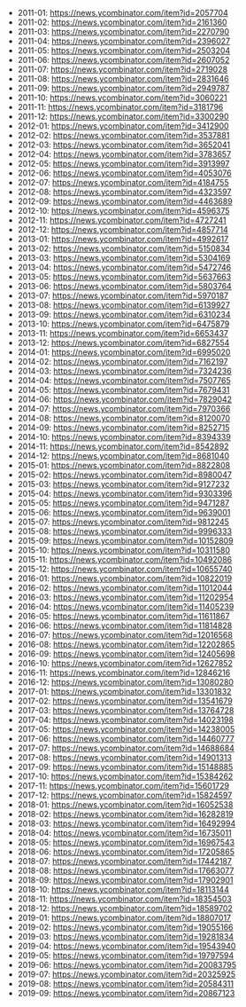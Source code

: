 - 2011-01: https://news.ycombinator.com/item?id=2057704
- 2011-02: https://news.ycombinator.com/item?id=2161360
- 2011-03: https://news.ycombinator.com/item?id=2270790
- 2011-04: https://news.ycombinator.com/item?id=2396027
- 2011-05: https://news.ycombinator.com/item?id=2503204
- 2011-06: https://news.ycombinator.com/item?id=2607052
- 2011-07: https://news.ycombinator.com/item?id=2719028
- 2011-08: https://news.ycombinator.com/item?id=2831646
- 2011-09: https://news.ycombinator.com/item?id=2949787
- 2011-10: https://news.ycombinator.com/item?id=3060221
- 2011-11: https://news.ycombinator.com/item?id=3181796
- 2011-12: https://news.ycombinator.com/item?id=3300290
- 2012-01: https://news.ycombinator.com/item?id=3412900
- 2012-02: https://news.ycombinator.com/item?id=3537881
- 2012-03: https://news.ycombinator.com/item?id=3652041
- 2012-04: https://news.ycombinator.com/item?id=3783657
- 2012-05: https://news.ycombinator.com/item?id=3913997
- 2012-06: https://news.ycombinator.com/item?id=4053076
- 2012-07: https://news.ycombinator.com/item?id=4184755
- 2012-08: https://news.ycombinator.com/item?id=4323597
- 2012-09: https://news.ycombinator.com/item?id=4463689
- 2012-10: https://news.ycombinator.com/item?id=4596375
- 2012-11: https://news.ycombinator.com/item?id=4727241
- 2012-12: https://news.ycombinator.com/item?id=4857714
- 2013-01: https://news.ycombinator.com/item?id=4992617
- 2013-02: https://news.ycombinator.com/item?id=5150834
- 2013-03: https://news.ycombinator.com/item?id=5304169
- 2013-04: https://news.ycombinator.com/item?id=5472746
- 2013-05: https://news.ycombinator.com/item?id=5637663
- 2013-06: https://news.ycombinator.com/item?id=5803764
- 2013-07: https://news.ycombinator.com/item?id=5970187
- 2013-08: https://news.ycombinator.com/item?id=6139927
- 2013-09: https://news.ycombinator.com/item?id=6310234
- 2013-10: https://news.ycombinator.com/item?id=6475879
- 2013-11: https://news.ycombinator.com/item?id=6653437
- 2013-12: https://news.ycombinator.com/item?id=6827554
- 2014-01: https://news.ycombinator.com/item?id=6995020
- 2014-02: https://news.ycombinator.com/item?id=7162197
- 2014-03: https://news.ycombinator.com/item?id=7324236
- 2014-04: https://news.ycombinator.com/item?id=7507765
- 2014-05: https://news.ycombinator.com/item?id=7679431
- 2014-06: https://news.ycombinator.com/item?id=7829042
- 2014-07: https://news.ycombinator.com/item?id=7970366
- 2014-08: https://news.ycombinator.com/item?id=8120070
- 2014-09: https://news.ycombinator.com/item?id=8252715
- 2014-10: https://news.ycombinator.com/item?id=8394339
- 2014-11: https://news.ycombinator.com/item?id=8542892
- 2014-12: https://news.ycombinator.com/item?id=8681040
- 2015-01: https://news.ycombinator.com/item?id=8822808
- 2015-02: https://news.ycombinator.com/item?id=8980047
- 2015-03: https://news.ycombinator.com/item?id=9127232
- 2015-04: https://news.ycombinator.com/item?id=9303396
- 2015-05: https://news.ycombinator.com/item?id=9471287
- 2015-06: https://news.ycombinator.com/item?id=9639001
- 2015-07: https://news.ycombinator.com/item?id=9812245
- 2015-08: https://news.ycombinator.com/item?id=9996333
- 2015-09: https://news.ycombinator.com/item?id=10152809
- 2015-10: https://news.ycombinator.com/item?id=10311580
- 2015-11: https://news.ycombinator.com/item?id=10492086
- 2015-12: https://news.ycombinator.com/item?id=10655740
- 2016-01: https://news.ycombinator.com/item?id=10822019
- 2016-02: https://news.ycombinator.com/item?id=11012044
- 2016-03: https://news.ycombinator.com/item?id=11202954
- 2016-04: https://news.ycombinator.com/item?id=11405239
- 2016-05: https://news.ycombinator.com/item?id=11611867
- 2016-06: https://news.ycombinator.com/item?id=11814828
- 2016-07: https://news.ycombinator.com/item?id=12016568
- 2016-08: https://news.ycombinator.com/item?id=12202865
- 2016-09: https://news.ycombinator.com/item?id=12405698
- 2016-10: https://news.ycombinator.com/item?id=12627852
- 2016-11: https://news.ycombinator.com/item?id=12846216
- 2016-12: https://news.ycombinator.com/item?id=13080280
- 2017-01: https://news.ycombinator.com/item?id=13301832
- 2017-02: https://news.ycombinator.com/item?id=13541679
- 2017-03: https://news.ycombinator.com/item?id=13764728
- 2017-04: https://news.ycombinator.com/item?id=14023198
- 2017-05: https://news.ycombinator.com/item?id=14238005
- 2017-06: https://news.ycombinator.com/item?id=14460777
- 2017-07: https://news.ycombinator.com/item?id=14688684
- 2017-08: https://news.ycombinator.com/item?id=14901313
- 2017-09: https://news.ycombinator.com/item?id=15148885
- 2017-10: https://news.ycombinator.com/item?id=15384262
- 2017-11: https://news.ycombinator.com/item?id=15601729
- 2017-12: https://news.ycombinator.com/item?id=15824597
- 2018-01: https://news.ycombinator.com/item?id=16052538
- 2018-02: https://news.ycombinator.com/item?id=16282819
- 2018-03: https://news.ycombinator.com/item?id=16492994
- 2018-04: https://news.ycombinator.com/item?id=16735011
- 2018-05: https://news.ycombinator.com/item?id=16967543
- 2018-06: https://news.ycombinator.com/item?id=17205865
- 2018-07: https://news.ycombinator.com/item?id=17442187
- 2018-08: https://news.ycombinator.com/item?id=17663077
- 2018-09: https://news.ycombinator.com/item?id=17902901
- 2018-10: https://news.ycombinator.com/item?id=18113144
- 2018-11: https://news.ycombinator.com/item?id=18354503
- 2018-12: https://news.ycombinator.com/item?id=18589702
- 2019-01: https://news.ycombinator.com/item?id=18807017
- 2019-02: https://news.ycombinator.com/item?id=19055166
- 2019-03: https://news.ycombinator.com/item?id=19281834
- 2019-04: https://news.ycombinator.com/item?id=19543940
- 2019-05: https://news.ycombinator.com/item?id=19797594
- 2019-06: https://news.ycombinator.com/item?id=20083795
- 2019-07: https://news.ycombinator.com/item?id=20325925
- 2019-08: https://news.ycombinator.com/item?id=20584311
- 2019-09: https://news.ycombinator.com/item?id=20867123
